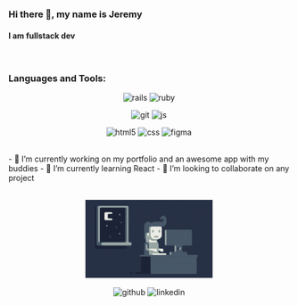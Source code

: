 ### Hi there 👋, my name is Jeremy
#### I am fullstack dev
<br/>
<!-- Quick description -->

<h3>Languages and Tools:</h3>
<div align="center">
<!-- back end icon  -->
  <img src="https://cdn.jsdelivr.net/gh/devicons/devicon/icons/rails/rails-plain-wordmark.svg" alt="rails" height="40"/></blank> 
  <img src="https://www.vectorlogo.zone/logos/ruby-lang/ruby-lang-icon.svg" alt="ruby" height="40" /></blank>

<!-- middle -->
  <img src="https://www.vectorlogo.zone/logos/git-scm/git-scm-icon.svg" alt="git" height="40"/></blank>
  <img src="https://www.vectorlogo.zone/logos/javascript/javascript-icon.svg" alt="js" height="40"/></blank>

<!-- front end icon  -->  
  <img src="https://www.vectorlogo.zone/logos/w3_html5/w3_html5-ar21.svg" alt="html5" height="40"/></blank>
  <img src="https://www.vectorlogo.zone/logos/w3_css/w3_css-ar21.svg" alt="css" height="40"/></blank>
  <img src="https://www.vectorlogo.zone/logos/figma/figma-icon.svg" alt="figma" height="40"/></blank>

</div>

</br>

<div>
- 🔭  I’m currently working on my portfolio and an awesome app with my buddies
- 🌱  I’m currently learning React
- 🐜  I’m looking to collaborate on any project
</div>

<br/>

<p align="center">
<img src="https://raw.githubusercontent.com/AVS1508/AVS1508/master/assets/Night-Coding.gif" height='140'>
<!-- linkedin and github icons and links  -->
</p>
<p align="center">
<img src='https://cdn.jsdelivr.net/npm/simple-icons@3.0.1/icons/github.svg' alt='github' height='40' href="https://github.com/JerryAnt">
<img src='https://cdn.jsdelivr.net/npm/simple-icons@3.0.1/icons/linkedin.svg' alt='linkedin' height='40' href="https://www.linkedin.com/in/https://www.linkedin.com/in/jeremy-antoine-cool-dev-for-hire">
</p>
<br/>
<!-- My stats -->

<br/>
<!-- My views -->

<br/>
